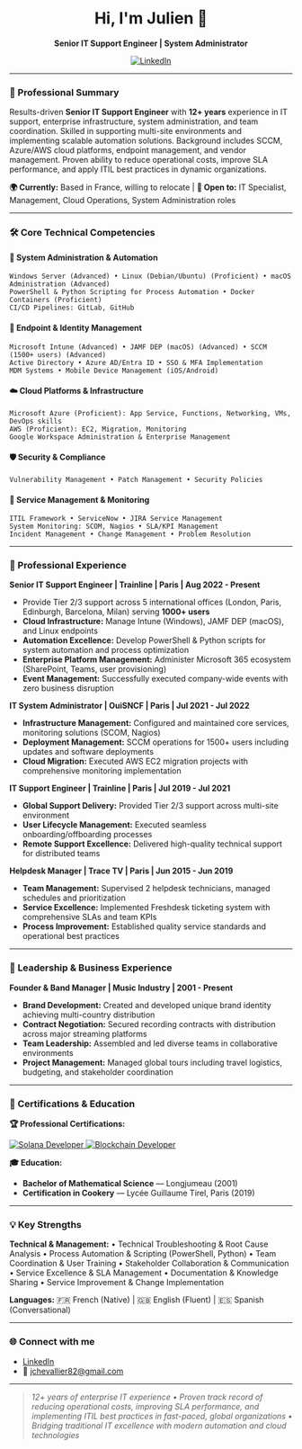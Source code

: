 <h1 align="center">Hi, I'm Julien 👋</h1>

<p align="center">
  <strong>Senior IT Support Engineer | System Administrator</strong>
</p>

<p align="center">
  <a href="https://www.linkedin.com/in/julienc82/" target="_blank" rel="noopener noreferrer">
    <img src="https://img.shields.io/badge/LinkedIn-Connect-blue?logo=linkedin" alt="LinkedIn">
  </a>
</p>

---

### 💼 Professional Summary

Results-driven **Senior IT Support Engineer** with **12+ years** experience in IT support, enterprise infrastructure, system administration, and team coordination. Skilled in supporting multi-site environments and implementing scalable automation solutions. Background includes SCCM, Azure/AWS cloud platforms, endpoint management, and vendor management. Proven ability to reduce operational costs, improve SLA performance, and apply ITIL best practices in dynamic organizations.

**🌍 Currently:** Based in France, willing to relocate | **🎯 Open to:** IT Specialist, Management, Cloud Operations, System Administration roles

---

### 🛠️ Core Technical Competencies

#### 🔧 System Administration & Automation
```
Windows Server (Advanced) • Linux (Debian/Ubuntu) (Proficient) • macOS Administration (Advanced)
PowerShell & Python Scripting for Process Automation • Docker Containers (Proficient)
CI/CD Pipelines: GitLab, GitHub
```

#### 📱 Endpoint & Identity Management
```
Microsoft Intune (Advanced) • JAMF DEP (macOS) (Advanced) • SCCM (1500+ users) (Advanced)
Active Directory • Azure AD/Entra ID • SSO & MFA Implementation
MDM Systems • Mobile Device Management (iOS/Android)
```

#### ☁️ Cloud Platforms & Infrastructure
```
Microsoft Azure (Proficient): App Service, Functions, Networking, VMs, DevOps skills
AWS (Proficient): EC2, Migration, Monitoring
Google Workspace Administration & Enterprise Management
```

#### 🛡️ Security & Compliance
```
Vulnerability Management • Patch Management • Security Policies
```

#### 🎫 Service Management & Monitoring
```
ITIL Framework • ServiceNow • JIRA Service Management
System Monitoring: SCOM, Nagios • SLA/KPI Management
Incident Management • Change Management • Problem Resolution
```

---

### 🏢 Professional Experience

**Senior IT Support Engineer | Trainline | Paris | Aug 2022 - Present**
- Provide Tier 2/3 support across 5 international offices (London, Paris, Edinburgh, Barcelona, Milan) serving **1000+ users**
- **Cloud Infrastructure:** Manage Intune (Windows), JAMF DEP (macOS), and Linux endpoints
- **Automation Excellence:** Develop PowerShell & Python scripts for system automation and process optimization
- **Enterprise Platform Management:** Administer Microsoft 365 ecosystem (SharePoint, Teams, user provisioning)
- **Event Management:** Successfully executed company-wide events with zero business disruption

**IT System Administrator | OuiSNCF | Paris | Jul 2021 - Jul 2022**
- **Infrastructure Management:** Configured and maintained core services, monitoring solutions (SCOM, Nagios)
- **Deployment Management:** SCCM operations for 1500+ users including updates and software deployments
- **Cloud Migration:** Executed AWS EC2 migration projects with comprehensive monitoring implementation

**IT Support Engineer | Trainline | Paris | Jul 2019 - Jul 2021**
- **Global Support Delivery:** Provided Tier 2/3 support across multi-site environment
- **User Lifecycle Management:** Executed seamless onboarding/offboarding processes
- **Remote Support Excellence:** Delivered high-quality technical support for distributed teams

**Helpdesk Manager | Trace TV | Paris | Jun 2015 - Jun 2019**
- **Team Management:** Supervised 2 helpdesk technicians, managed schedules and prioritization
- **Service Excellence:** Implemented Freshdesk ticketing system with comprehensive SLAs and team KPIs
- **Process Improvement:** Established quality service standards and operational best practices

---

### 🎵 Leadership & Business Experience

**Founder & Band Manager | Music Industry | 2001 - Present**
- **Brand Development:** Created and developed unique brand identity achieving multi-country distribution
- **Contract Negotiation:** Secured recording contracts with distribution across major streaming platforms
- **Team Leadership:** Assembled and led diverse teams in collaborative environments
- **Project Management:** Managed global tours including travel logistics, budgeting, and stakeholder coordination

---

### 📜 Certifications & Education

**🏆 Professional Certifications:**

<p>
  <a href="https://certificate.bcdiploma.com/check/B89F34BA2264FB9B22E9B1BAD0C428DE3440995903499BFE57C6C311F2B3EF94elhKRVpvbTVTRkVsUTJ1UlpheXdjOTJJRnZmMTJHV3pkaVpERG5iREM4MGpDTkQv" target="_blank" rel="noopener noreferrer">
    <img src="https://img.shields.io/badge/Solana_Developer-Alyra_2024-blue?logo=solana" alt="Solana Developer">
  </a>
  <a href="https://certificate.bcdiploma.com/check/0358FEB728F15210B07F0DE8ABB333FF498FC1A172E1BCBBF0A5AB97F76639F7Umdvc3UrS2NuMkJ1MzlVRlJVcUdmKys2TS8xenFnTjJSQjVHelZrbGFkNlMwYlIr" target="_blank" rel="noopener noreferrer">
    <img src="https://img.shields.io/badge/Blockchain_Developer-Alyra_2022-8A2BE2?logo=ethereum" alt="Blockchain Developer">
  </a>
</p>

**🎓 Education:**
- **Bachelor of Mathematical Science** — Longjumeau (2001)
- **Certification in Cookery** — Lycée Guillaume Tirel, Paris (2019)

---

### 💡 Key Strengths

**Technical & Management:**
• Technical Troubleshooting & Root Cause Analysis
• Process Automation & Scripting (PowerShell, Python)
• Team Coordination & User Training
• Stakeholder Collaboration & Communication
• Service Excellence & SLA Management
• Documentation & Knowledge Sharing
• Service Improvement & Change Implementation

**Languages:** 
🇫🇷 French (Native) | 🇬🇧 English (Fluent) | 🇪🇸 Spanish (Conversational)

---

### 🌐 Connect with me

- [LinkedIn](https://www.linkedin.com/in/julienc82/)
- 📧 jchevallier82@gmail.com

---

> _12+ years of enterprise IT experience • Proven track record of reducing operational costs, improving SLA performance, and implementing ITIL best practices in fast-paced, global organizations • Bridging traditional IT excellence with modern automation and cloud technologies_